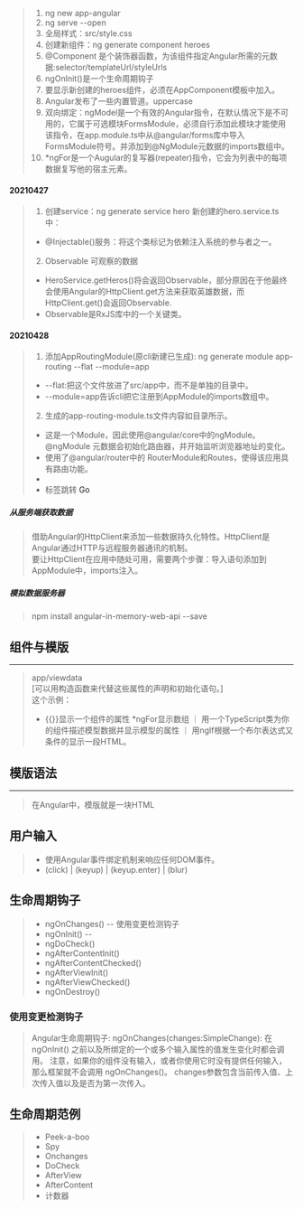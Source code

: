 > 1.  ng new app-angular   
> 2. ng serve --open
> 3. 全局样式：src/style.css
> 4. 创建新组件：ng generate component heroes
> 5. @Component 是个装饰器函数，为该组件指定Angular所需的元数据:selector/templateUrl/styleUrls
> 6. ngOnInit()是一个生命周期钩子
> 7. 要显示新创建的heroes组件，必须在AppComponent模板中加入。<app-heroes></app-heroes>
> 8. Angular发布了一些内置管道。uppercase
> 9. 双向绑定：ngModel是一个有效的Angular指令，在默认情况下是不可用的，它属于可选模块FormsModule，必须自行添加此模块才能使用该指令，在app.module.ts中从@angular/forms库中导入FormsModule符号。并添加到@NgModule元数据的imports数组中。
> 10.  *ngFor是一个Augular的复写器(repeater)指令，它会为列表中的每项数据复写他的宿主元素。

#### 20210427
> 1. 创建service：ng generate service hero
> 新创建的hero.service.ts中：   
> + @Injectable()服务：将这个类标记为依赖注入系统的参与者之一。
> 2. Observable 可观察的数据    
> + HeroService.getHeros()将会返回Observable，部分原因在于他最终会使用Angular的HttpClient.get方法来获取英雄数据，而HttpClient.get()会返回Observable.    
> + Observable是RxJS库中的一个关键类。

#### 20210428
> 1. 添加AppRoutingModule(原cli新建已生成): ng generate module app-routing --flat --module=app  
> + --flat:把这个文件放进了src/app中，而不是单独的目录中。  
> + --module=app告诉cli把它注册到AppModule的imports数组中。 
> 2. 生成的app-routing-module.ts文件内容如目录所示。    
> + 这是一个Module，因此使用@angular/core中的ngModule。@ngModule 元数据会初始化路由器，并开始监听浏览器地址的变化。
> + 使用了@angular/router中的 RouterModule和Routes，使得该应用具有路由功能。    
> + <router-outlet></router-outlet> 
> + 标签跳转 <a routerLink="/heroes">Go</a>

##### 从服务端获取数据
> 借助Angular的HttpClient来添加一些数据持久化特性。HttpClient是Angular通过HTTP与远程服务器通讯的机制。   
>  要让HttpClient在应用中随处可用，需要两个步骤：导入语句添加到AppModule中，imports注入。   
##### 模拟数据服务器
> npm install angular-in-memory-web-api --save


## 组件与模版
---
> app/viewdata  
> [可以用构造函数来代替这些属性的声明和初始化语句。]    
> 这个示例：    
> + {{}}显示一个组件的属性 
> *ngFor显示数组 ｜
> 用一个TypeScript类为你的组件描述模型数据并显示模型的属性 ｜
> 用ngIf根据一个布尔表达式又条件的显示一段HTML。

## 模版语法
---
> 在Angular中，模版就是一块HTML

## 用户输入
> + 使用Angular事件绑定机制来响应任何DOM事件。
> + (click) | (keyup) | (keyup.enter) | (blur) 

## 生命周期钩子
> + ngOnChanges()   -- 使用变更检测钩子
> + ngOnInit()   --  
> + ngDoCheck()   
> + ngAfterContentInit()  
> + ngAfterContentChecked()   
> + ngAfterViewInit() 
> + ngAfterViewChecked()  
> + ngOnDestroy()
### 使用变更检测钩子
> Angular生命周期钩子: ngOnChanges(changes:SimpleChange): 
> 在 ngOnInit() 之前以及所绑定的一个或多个输入属性的值发生变化时都会调用。 
> 注意，如果你的组件没有输入，或者你使用它时没有提供任何输入，那么框架就不会调用 ngOnChanges()。 
> changes参数包含当前传入值、上次传入值以及是否为第一次传入。 
## 生命周期范例
> + Peek-a-boo  
> + Spy   
> + Onchanges
> + DoCheck
> + AfterView
> + AfterContent    
> + 计数器